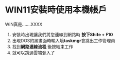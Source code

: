 # WIN11安裝時使用本機帳戶

WIN真是.......XXXX

1. 安裝時出現讓我們將您連線到網路時 **按下Shife + F10**
1. 出現DOS的黑畫面時輸入境**taskmgr**會跳出工作管理員
1. 找到**網路連線流程** 後按結束工作
1. 就可以跳過雲端登入了
